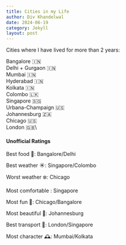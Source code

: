 ```yaml
---
title: Cities in my Life
author: Div Khandelwal  
date: 2024-06-19
category: Jekyll
layout: post
---
```


Cities where I have lived for more than 2 years: 

Bangalore 🇮🇳\
Delhi + Gurgaon 🇮🇳\
Mumbai 🇮🇳\
Hyderabad 🇮🇳\
Kolkata 🇮🇳\
Colombo 🇱🇰\
Singapore 🇸🇬\
Urbana-Champaign 🇺🇸\
Johannesburg 🇿🇦\
Chicago 🇺🇸\
London 🇬🇧\

#### Unofficial Ratings

Best food 🥘: Bangalore/Delhi

Best weather ☀️: Singapore/Colombo

Worst weather ❄️: Chicago

Most comfortable : Singapore

Most fun 🕺: Chicago/Bangalore

Most beautiful 🌳: Johannesburg

Best transport 🚄: London/Singapore

Most character 🕰️: Mumbai/Kolkata
 